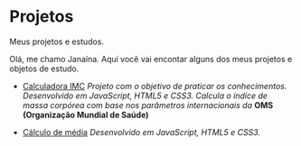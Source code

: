 # Projetos
Meus projetos e estudos.

Olá, me chamo Janaína.
Aqui você vai encontar alguns dos meus projetos e objetos de estudo.

* [Calculadora IMC](https://janainacustodio.github.io/calculadora-imc/calculadoraimc.html)
*Projeto com o objetivo de praticar os conhecimentos.
Desenvolvido em JavaScript, HTML5 e CSS3.
Calcula o índice de massa corpórea com base nos parâmetros internacionais da* **OMS (Organização Mundial de Saúde)**

* [Cálculo de média](https://janainacustodio.github.io/calculo-de-media/media.html)
*Desenvolvido em JavaScript, HTML5 e CSS3.*

